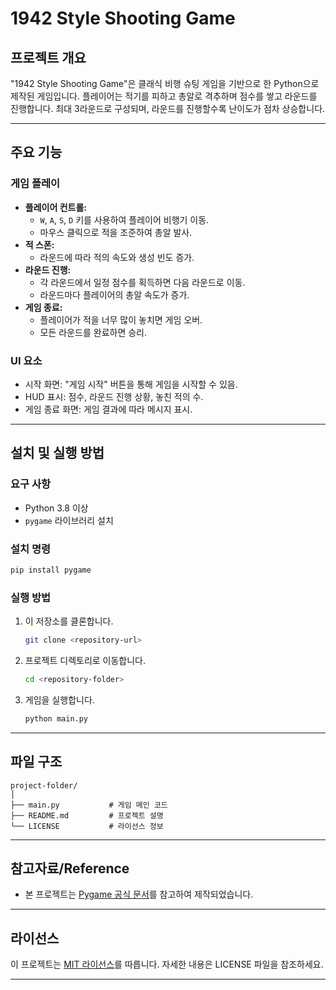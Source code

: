 # 1942 Style Shooting Game

## 프로젝트 개요
"1942 Style Shooting Game"은 클래식 비행 슈팅 게임을 기반으로 한 Python으로 제작된 게임입니다. 플레이어는 적기를 피하고 총알로 격추하며 점수를 쌓고 라운드를 진행합니다. 최대 3라운드로 구성되며, 라운드를 진행할수록 난이도가 점차 상승합니다.

---

## 주요 기능

### 게임 플레이
- **플레이어 컨트롤:**
  - `W`, `A`, `S`, `D` 키를 사용하여 플레이어 비행기 이동.
  - 마우스 클릭으로 적을 조준하여 총알 발사.
- **적 스폰:**
  - 라운드에 따라 적의 속도와 생성 빈도 증가.
- **라운드 진행:**
  - 각 라운드에서 일정 점수를 획득하면 다음 라운드로 이동.
  - 라운드마다 플레이어의 총알 속도가 증가.
- **게임 종료:**
  - 플레이어가 적을 너무 많이 놓치면 게임 오버.
  - 모든 라운드를 완료하면 승리.

### UI 요소
- 시작 화면: "게임 시작" 버튼을 통해 게임을 시작할 수 있음.
- HUD 표시: 점수, 라운드 진행 상황, 놓친 적의 수.
- 게임 종료 화면: 게임 결과에 따라 메시지 표시.

---

## 설치 및 실행 방법

### 요구 사항
- Python 3.8 이상
- `pygame` 라이브러리 설치

### 설치 명령
```bash
pip install pygame
```

### 실행 방법
1. 이 저장소를 클론합니다.
   ```bash
   git clone <repository-url>
   ```
2. 프로젝트 디렉토리로 이동합니다.
   ```bash
   cd <repository-folder>
   ```
3. 게임을 실행합니다.
   ```bash
   python main.py
   ```

---

## 파일 구조
```
project-folder/
│
├── main.py           # 게임 메인 코드
├── README.md         # 프로젝트 설명
└── LICENSE           # 라이선스 정보
```

---

## 참고자료/Reference
- 본 프로젝트는 [Pygame 공식 문서](https://www.pygame.org/docs/)를 참고하여 제작되었습니다.

---

## 라이선스
이 프로젝트는 [MIT 라이선스](./LICENSE)를 따릅니다. 자세한 내용은 LICENSE 파일을 참조하세요.

---

